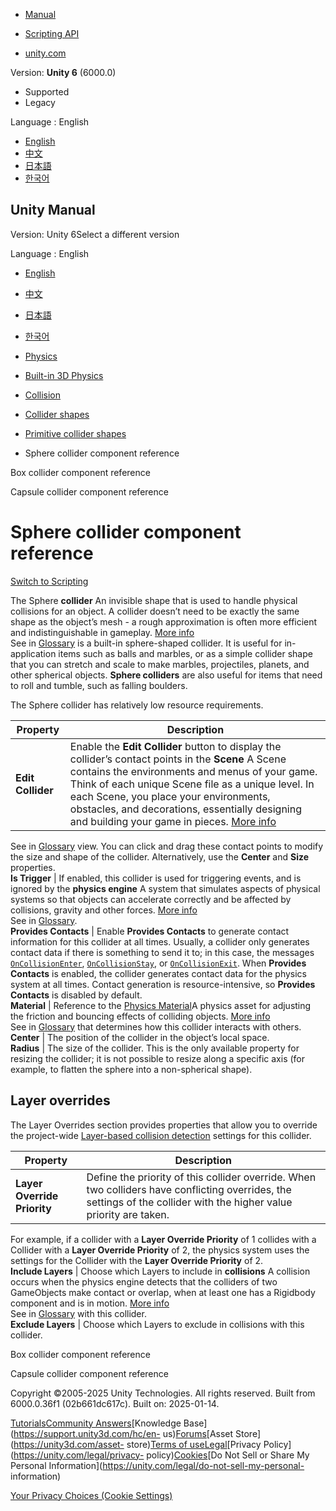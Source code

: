 [](https://docs.unity3d.com)

  * [Manual](../Manual/index.html)
  * [Scripting API](../ScriptReference/index.html)

  * [unity.com](https://unity.com/)

Version: **Unity 6** (6000.0)

  * Supported
  * Legacy

Language : English

  * [English](/Manual/class-SphereCollider.html)
  * [中文](/cn/current/Manual/class-SphereCollider.html)
  * [日本語](/ja/current/Manual/class-SphereCollider.html)
  * [한국어](/kr/current/Manual/class-SphereCollider.html)

[](https://docs.unity3d.com)

## Unity Manual

Version: Unity 6Select a different version

Language : English

  * [English](/Manual/class-SphereCollider.html)
  * [中文](/cn/current/Manual/class-SphereCollider.html)
  * [日本語](/ja/current/Manual/class-SphereCollider.html)
  * [한국어](/kr/current/Manual/class-SphereCollider.html)

  * [Physics](PhysicsSection.html)
  * [Built-in 3D Physics](PhysicsOverview.html)
  * [Collision](collision-section.html)
  * [Collider shapes](collider-shapes.html)
  * [Primitive collider shapes](primitive-colliders.html)
  * Sphere collider component reference

[](class-BoxCollider.html)

Box collider component reference

[](class-CapsuleCollider.html)

Capsule collider component reference

# Sphere collider component reference

[Switch to Scripting](../ScriptReference/SphereCollider.html "Go to
SphereCollider page in the Scripting Reference")

The Sphere **collider** An invisible shape that is used to handle physical
collisions for an object. A collider doesn’t need to be exactly the same shape
as the object’s mesh - a rough approximation is often more efficient and
indistinguishable in gameplay. [More info](CollidersOverview.html)  
See in [Glossary](Glossary.html#Collider) is a built-in sphere-shaped
collider. It is useful for in-application items such as balls and marbles, or
as a simple collider shape that you can stretch and scale to make marbles,
projectiles, planets, and other spherical objects. **Sphere colliders** are
also useful for items that need to roll and tumble, such as falling boulders.

The Sphere collider has relatively low resource requirements.

**Property** | **Description**  
---|---  
**Edit Collider** | Enable the **Edit Collider** button to display the collider’s contact points in the **Scene** A Scene contains the environments and menus of your game. Think of each unique Scene file as a unique level. In each Scene, you place your environments, obstacles, and decorations, essentially designing and building your game in pieces. [More info](CreatingScenes.html)  
See in [Glossary](Glossary.html#Scene) view. You can click and drag these
contact points to modify the size and shape of the collider. Alternatively,
use the **Center** and **Size** properties.  
**Is Trigger** | If enabled, this collider is used for triggering events, and is ignored by the **physics engine** A system that simulates aspects of physical systems so that objects can accelerate correctly and be affected by collisions, gravity and other forces. [More info](PhysicsSection.html)  
See in [Glossary](Glossary.html#PhysicsEngine).  
**Provides Contacts** | Enable **Provides Contacts** to generate contact information for this collider at all times. Usually, a collider only generates contact data if there is something to send it to; in this case, the messages [`OnCollisionEnter`](../ScriptReference/Collider.OnCollisionEnter.html), [`OnCollisionStay`](../ScriptReference/Collider.OnCollisionStay.html), or [`OnCollisionExit`](../ScriptReference/Collider.OnCollisionExit.html). When **Provides Contacts** is enabled, the collider generates contact data for the physics system at all times. Contact generation is resource-intensive, so **Provides Contacts** is disabled by default.  
**Material** | Reference to the [Physics Material](class-PhysicsMaterial.html)A physics asset for adjusting the friction and bouncing effects of colliding objects. [More info](class-PhysicsMaterial.html)  
See in [Glossary](Glossary.html#PhysicsMaterial) that determines how this
collider interacts with others.  
**Center** | The position of the collider in the object’s local space.  
**Radius** | The size of the collider. This is the only available property for resizing the collider; it is not possible to resize along a specific axis (for example, to flatten the sphere into a non-spherical shape).  
  
## Layer overrides

The Layer Overrides section provides properties that allow you to override the
project-wide [Layer-based collision detection](LayerBasedCollision.html)
settings for this collider.

**Property** | **Description**  
---|---  
**Layer Override Priority** | Define the priority of this collider override. When two colliders have conflicting overrides, the settings of the collider with the higher value priority are taken.   
For example, if a collider with a **Layer Override Priority** of 1 collides
with a Collider with a **Layer Override Priority** of 2, the physics system
uses the settings for the Collider with the **Layer Override Priority** of 2.  
**Include Layers** | Choose which Layers to include in **collisions** A collision occurs when the physics engine detects that the colliders of two GameObjects make contact or overlap, when at least one has a Rigidbody component and is in motion. [More info](CollidersOverview.html)  
See in [Glossary](Glossary.html#Collision) with this collider.  
**Exclude Layers** | Choose which Layers to exclude in collisions with this collider.  
  
[](class-BoxCollider.html)

Box collider component reference

[](class-CapsuleCollider.html)

Capsule collider component reference

Copyright ©2005-2025 Unity Technologies. All rights reserved. Built from
6000.0.36f1 (02b661dc617c). Built on: 2025-01-14.

[Tutorials](https://learn.unity.com/)[Community
Answers](https://answers.unity3d.com)[Knowledge
Base](https://support.unity3d.com/hc/en-
us)[Forums](https://forum.unity3d.com)[Asset Store](https://unity3d.com/asset-
store)[Terms of
use](https://docs.unity3d.com/Manual/TermsOfUse.html)[Legal](https://unity.com/legal)[Privacy
Policy](https://unity.com/legal/privacy-
policy)[Cookies](https://unity.com/legal/cookie-policy)[Do Not Sell or Share
My Personal Information](https://unity.com/legal/do-not-sell-my-personal-
information)

[Your Privacy Choices (Cookie Settings)](javascript:void\(0\);)

